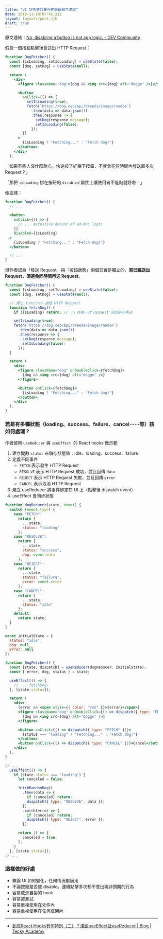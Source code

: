 ```yaml
---
title: "UI 狀態應該要程式邏輯獨立處理"
date: 2019-11-18T07:41:21Z
layout: layouts/post.njk
draft: true
---
```


原文連結：[No, disabling a button is not app logic. - DEV Community]( https://dev.to/davidkpiano/no-disabling-a-button-is-not-app-logic-598i)

假設一個按鈕點擊後會送出 HTTP Request：

```jsx
function DogFetcher() {
  const [isLoading, setIsLoading] = useState(false);
  const [dog, setDog] = useState(null);

  return (
    <div>
      <figure className="dog">{dog && <img src={dog} alt="doggo" />}</figure>

      <button
        onClick={() => {
          setIsLoading(true);
          fetch(`https://dog.ceo/api/breeds/image/random`)
            .then(data => data.json())
            .then(response => {
              setDog(response.message);
              setIsLoading(false);
            });
        }}
      >
        {isLoading ? "Fetching..." : "Fetch dog!"}
      </button>
    </div>
  );
```



「如果有些人沒什麼耐心，快速按了好幾下按鈕，不就會在短時間內發送超多次 Request？」

「那把 `isLoading` 綁在按鈕的 `disabled` 屬性上讓使用者不能點就好啦！」

像這樣：

```jsx
function DogFetcher() {
  // ...

  <button
    onClick={() => {
      // ... excessive amount of ad-hoc logic
    }}
    disabled={isLoading}
  >
    {isLoading ? "Fetching..." : "Fetch dog!"}
  </button>

  // ...
}
```

但作者認為「發送 Request」與「按鈕狀態」兩個其實是獨立的，**當已經送出 Request，須避免同時間再送 Request**。

```jsx
function DogFetcher() {
  const [isLoading, setIsLoading] = useState(false);
  const [dog, setDog] = useState(null);

  // 獨立 function 處理 HTTP Request
  function fetchDog() {
    if (isLoading) return; // 👈 在第一次 Request 完成前不再送

    setIsLoading(true);
    fetch(`https://dog.ceo/api/breeds/image/random`)
      .then(data => data.json())
      .then(response => {
        setDog(response.message);
        setIsLoading(false);
      });
  }

  return (
    <div>
      <figure className="dog" onDoubleClick={fetchDog}>
        {dog && <img src={dog} alt="doggo" />}
      </figure>

      <button onClick={fetchDog}>
        {isLoading ? "Fetching..." : "Fetch dog!"}
      </button>
    </div>
  );
}
```

### 若是有多種狀態（loading、success、failure、cancel⋯⋯等）該如何處理？

作者使用 `useReducer` 與 `useEffect `的 React hooks 做示範

1. 建立變數 `status` 來儲存狀態值：idle、loading、success、failure
2. 定義不同事件
   - `FETCH` 表示發生 HTTP Request
   - `RESOLVE` 表示 HTTP Request 成功，並且回傳 `data`
   - `REJECT` 表示 HTTP Request 失敗，並且回傳 `error`
   - `CANCEL` 表示取消 HTTP Request
3. 建立 useReducer 將事件綁定在 UI 上（點擊後 dispatch event）
4. useEffect 會同步狀態

```jsx
function dogReducer(state, event) {
  switch (event.type) {
    case "FETCH":
      return {
        ...state,
        status: "loading"
      };
    case "RESOLVE":
      return {
        ...state,
        status: "success",
        dog: event.data
      };
    case "REJECT":
      return {
        ...state,
        status: "failure",
        error: event.error
      };
    case "CANCEL":
      return {
        ...state,
        status: "idle"
      };
    default:
      return state;
  }
}

const initialState = {
  status: "idle",
  dog: null,
  error: null
};
```

```jsx
function DogFetcher() {
  const [state, dispatch] = useReducer(dogReducer, initialState);
  const { error, dog, status } = state;

  useEffect(() => {
    // ... fetchDog?
  }, [state.status]);

  return (
    <div>
      {error && <span style={{ color: "red" }}>{error}</span>}
      <figure className="dog" onDoubleClick={() => dispatch({ type: "FETCH" })}>
        {dog && <img src={dog} alt="doggo" />}
      </figure>

      <button onClick={() => dispatch({ type: "FETCH" })}>
        {status === "loading" ? "Fetching..." : "Fetch dog!"}
      </button>
      <button onClick={() => dispatch({ type: "CANCEL" })}>Cancel</button>
    </div>
  );
}
```

```jsx
// ...
  useEffect(() => {
    if (state.status === "loading") {
      let canceled = false;

      fetchRandomDog()
        .then(data => {
          if (canceled) return;
          dispatch({ type: "RESOLVE", data });
        })
        .catch(error => {
          if (canceled) return;
          dispatch({ type: "REJECT", error });
        });

      return () => {
        canceled = true;
      };
    }
  }, [state.status]);
// ...
```

### 這樣做的好處

- 無論 UI 如何變化，任何情況都適用
- 不論按鈕是否被 disable，連續點擊多次都不會出現非預期的行為
- 容易放進自製的 hook
- 容易被測試
- 容易重複使用在元件內
- 容易重複使用在任何框架內

---

- [到底React Hooks有何特別（二）？淺談useEffect及useReducer | Blog | Tecky Academy](https://tecky.io/en/blog/到底react-hooks有何特別-二-淺談useeffect及usereducer/)